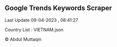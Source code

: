 

## Google Trends Keywords Scraper 
 
Last Update 09-04-2023 , 08:41:27

Country List :
VIETNAM.json



© Abdul Muttaqin 
